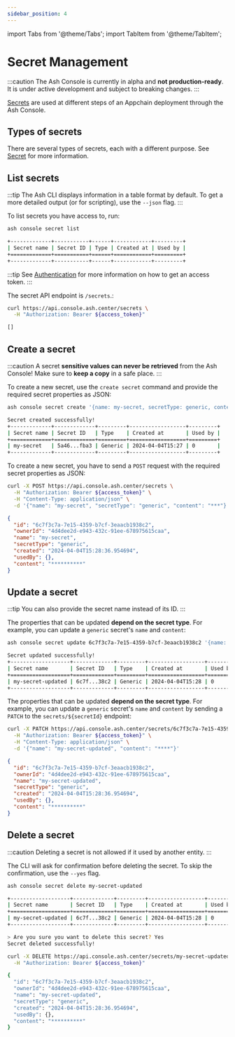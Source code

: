```yaml
---
sidebar_position: 4
---
```


import Tabs from '@theme/Tabs';
import TabItem from '@theme/TabItem';

# Secret Management

:::caution
The Ash Console is currently in alpha and **not production-ready**. It is under active development and subject to breaking changes.
:::

[Secrets](/docs/console/glossary#secret) are used at different steps of an Appchain deployment through the Ash Console.

## Types of secrets

There are several types of secrets, each with a different purpose. See [Secret](/docs/console/glossary#secret) for more information.

## List secrets

<Tabs groupId="ash-console-client">
  <TabItem value="ash-cli" label="Using the Ash CLI" default>

:::tip
The Ash CLI displays information in a table format by default. To get a more detailed output (or for scripting), use the `--json` flag.
:::

To list secrets you have access to, run:

```bash title="Command"
ash console secret list
```

```bash title="Output"
+-------------+-----------+------+------------+---------+
| Secret name | Secret ID | Type | Created at | Used by |
+=============+===========+======+============+=========+
+-------------+-----------+------+------------+---------+
```

  </TabItem>
  <TabItem value="ash-api" label="Using the Ash Console API">

:::tip
See [Authentication](/docs/console/reference/authentication?ash-console-auth-client=ash-api) for more information on how to get an access token.
:::

The secret API endpoint is `/secrets`.:

```bash title="Command"
curl https://api.console.ash.center/secrets \
  -H "Authorization: Bearer ${access_token}"
```

```bash title="Output"
[]
```

  </TabItem>
</Tabs>

## Create a secret

:::caution
A secret **sensitive values can never be retrieved** from the Ash Console! Make sure to **keep a copy** in a safe place.
:::

<Tabs groupId="ash-console-client">
  <TabItem value="ash-cli" label="Using the Ash CLI" default>

To create a new secret, use the `create secret` command and provide the required secret properties as JSON:

```bash title="Command"
ash console secret create '{name: my-secret, secretType: generic, content: "***"}'
```

```bash title="Output"
Secret created successfully!
+-------------+-------------+---------+------------------+---------+
| Secret name | Secret ID   | Type    | Created at       | Used by |
+=============+=============+=========+==================+=========+
| my-secret   | 5a46...fba3 | Generic | 2024-04-04T15:27 | 0       |
+-------------+-------------+---------+------------------+---------+
```

</TabItem>
<TabItem value="ash-api" label="Using the Ash Console API">

To create a new secret, you have to send a `POST` request with the required secret properties as JSON:

```bash title="Command"
curl -X POST https://api.console.ash.center/secrets \
  -H "Authorization: Bearer ${access_token}" \
  -H "Content-Type: application/json" \
  -d '{"name": "my-secret", "secretType": "generic", "content": "***"}'
```

```json title="Output"
{
  "id": "6c7f3c7a-7e15-4359-b7cf-3eaacb1938c2", 
  "ownerId": "4d4dee2d-e943-432c-91ee-678975615caa", 
  "name": "my-secret", 
  "secretType": "generic", 
  "created": "2024-04-04T15:28:36.954694", 
  "usedBy": {}, 
  "content": "**********"
}
```

  </TabItem>
</Tabs>

## Update a secret

:::tip
You can also provide the secret name instead of its ID.
:::

<Tabs groupId="ash-console-client">
  <TabItem value="ash-cli" label="Using the Ash CLI" default>

The properties that can be updated **depend on the secret type**. For example, you can update a `generic` secret's `name` and `content`:

```bash title="Command"
ash console secret update 6c7f3c7a-7e15-4359-b7cf-3eaacb1938c2 '{name: my-secret-updated, content: "****"}'
```

```bash title="Output"
Secret updated successfully!
+-------------------+-------------+---------+------------------+---------+
| Secret name       | Secret ID   | Type    | Created at       | Used by |
+===================+=============+=========+==================+=========+
| my-secret-updated | 6c7f...38c2 | Generic | 2024-04-04T15:28 | 0       |
+-------------------+-------------+---------+------------------+---------+
```

  </TabItem>
  <TabItem value="ash-api" label="Using the Ash Console API">

The properties that can be updated **depend on the secret type**. For example, you can update a `generic` secret's `name` and `content` by sending a `PATCH` to the `secrets/${secretId}` endpoint:

```bash title="Command"
curl -X PATCH https://api.console.ash.center/secrets/6c7f3c7a-7e15-4359-b7cf-3eaacb1938c2 \
  -H "Authorization: Bearer ${access_token}" \
  -H "Content-Type: application/json" \
  -d '{"name": "my-secret-updated", "content": "****"}'
```

```json title="Output"
{
  "id": "6c7f3c7a-7e15-4359-b7cf-3eaacb1938c2", 
  "ownerId": "4d4dee2d-e943-432c-91ee-678975615caa", 
  "name": "my-secret-updated", 
  "secretType": "generic", 
  "created": "2024-04-04T15:28:36.954694", 
  "usedBy": {}, 
  "content": "**********"
}
```

  </TabItem>
</Tabs>

## Delete a secret

:::caution
Deleting a secret is not allowed if it used by another entity.
:::

<Tabs groupId="ash-console-client">
  <TabItem value="ash-cli" label="Using the Ash CLI" default>

The CLI will ask for confirmation before deleting the secret. To skip the confirmation, use the `--yes` flag.

```bash title="Command"
ash console secret delete my-secret-updated
```

```bash title="Output"
+-------------------+-------------+---------+------------------+---------+
| Secret name       | Secret ID   | Type    | Created at       | Used by |
+===================+=============+=========+==================+=========+
| my-secret-updated | 6c7f...38c2 | Generic | 2024-04-04T15:28 | 0       |
+-------------------+-------------+---------+------------------+---------+

> Are you sure you want to delete this secret? Yes
Secret deleted successfully!
```

  </TabItem>
  <TabItem value="ash-api" label="Using the Ash Console API">

```bash title="Command"
curl -X DELETE https://api.console.ash.center/secrets/my-secret-updated \
  -H "Authorization: Bearer ${access_token}"
```

```bash title="Output"
{
  "id": "6c7f3c7a-7e15-4359-b7cf-3eaacb1938c2", 
  "ownerId": "4d4dee2d-e943-432c-91ee-678975615caa", 
  "name": "my-secret-updated", 
  "secretType": "generic", 
  "created": "2024-04-04T15:28:36.954694", 
  "usedBy": {}, 
  "content": "**********"
}
```

  </TabItem>
</Tabs>
